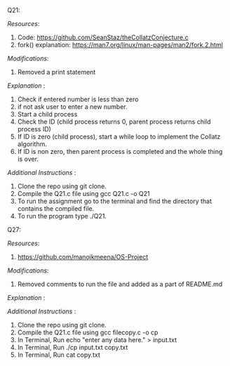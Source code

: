 Q21:

*Resources*: 
1. Code: https://github.com/SeanStaz/theCollatzConjecture.c
2. fork() explanation: https://man7.org/linux/man-pages/man2/fork.2.html


*Modifications*:
1. Removed a print statement

 *Explanation* :
 1. Check if entered number is less than zero
 2. if not ask user to enter a new number.
 3. Start a child process
 4. Check the ID (child process returns 0, parent process returns child process ID)
 5. If ID is zero (child process), start a while loop to implement the Collatz algorithm.
 6. If ID is non zero, then parent process is completed and the whole thing is over.

 *Additional Instructions* :
1. Clone the repo using git clone.
2. Compile the Q21.c file using gcc Q21.c -o Q21
3. To run the assignment go to the terminal and find the directory that contains the compiled file. 
4. To run the program type ./Q21. 

Q27:

*Resources*: 
1. https://github.com/manojkmeena/OS-Project

*Modifications*:
1. Removed comments to run the file and added as a part of README.md

*Explanation* :

*Additional Instructions* :
1. Clone the repo using git clone.
2. Compile the Q21.c file using gcc filecopy.c -o cp
3. In Terminal, Run echo "enter any data here." > input.txt
3. In Terminal, Run ./cp input.txt copy.txt
4. In Terminal, Run cat copy.txt